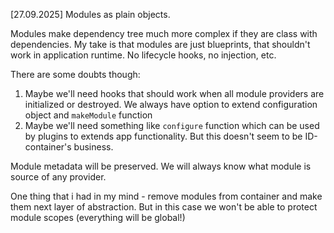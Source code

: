 [27.09.2025] Modules as plain objects.

Modules make dependency tree much more complex if they are class with dependencies. My take is that modules are just blueprints, that shouldn't work in application runtime. No lifecycle hooks, no injection, etc.

There are some doubts though:
1. Maybe we'll need hooks that should work when all module providers are initialized or destroyed. We always have option to extend configuration object and `makeModule` function
2. Maybe we'll need something like `configure` function which can be used by plugins to extends app functionality. But this doesn't seem to be ID-container's business.

Module metadata will be preserved. We will always know what module is source of any provider.

One thing that i had in my mind - remove modules from container and make them next layer of abstraction. But in this case we won't be able to protect module scopes (everything will be global!)